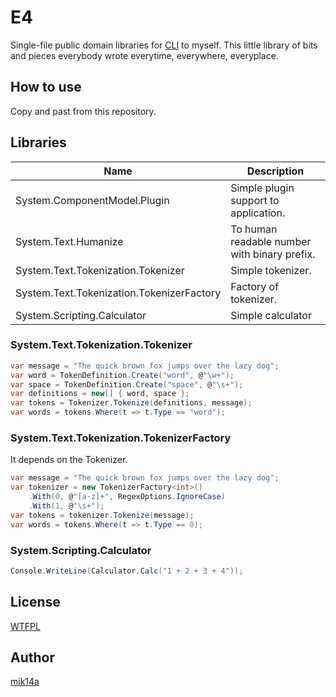 # E4

Single-file public domain libraries for [CLI](https://en.wikipedia.org/wiki/Common_Language_Infrastructure) to myself.
This little library of bits and pieces everybody wrote everytime, everywhere, everyplace.

## How to use

Copy and past from this repository.

## Libraries

| Name                                      | Description                                  |
|-------------------------------------------|----------------------------------------------|
| System.ComponentModel.Plugin              | Simple plugin support to application.        |
| System.Text.Humanize                      | To human readable number with binary prefix. |
| System.Text.Tokenization.Tokenizer        | Simple tokenizer.                            |
| System.Text.Tokenization.TokenizerFactory | Factory of tokenizer.                        |
| System.Scripting.Calculator               | Simple calculator                            |

### System.Text.Tokenization.Tokenizer

```cs
var message = "The quick brown fox jumps over the lazy dog";
var word = TokenDefinition.Create("word", @"\w+");
var space = TokenDefinition.Create("space", @"\s+");
var definitions = new[] { word, space };
var tokens = Tokenizer.Tokenize(definitions, message);
var words = tokens.Where(t => t.Type == "word");
```

### System.Text.Tokenization.TokenizerFactory

It depends on the Tokenizer.

```cs
var message = "The quick brown fox jumps over the lazy dog";
var tokenizer = new TokenizerFactory<int>()
    .With(0, @"[a-z]+", RegexOptions.IgnoreCase)
    .With(1, @"\s+");
var tokens = tokenizer.Tokenize(message);
var words = tokens.Where(t => t.Type == 0);
```

### System.Scripting.Calculator

```cs
Console.WriteLine(Calculator.Calc("1 + 2 + 3 + 4"));
```

## License

[WTFPL](http://www.wtfpl.net/)

## Author

[mik14a](https://github.com/mik14a)
